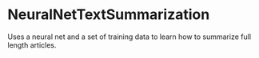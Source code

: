 # NeuralNetTextSummarization
Uses a neural net and a set of training data to learn how to summarize full length articles.
